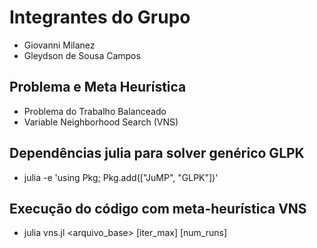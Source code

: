 # Integrantes do Grupo

- Giovanni Milanez
- Gleydson de Sousa Campos

## Problema e Meta Heurística

- Problema do Trabalho Balanceado
- Variable Neighborhood Search (VNS)

## Dependências julia para solver genérico GLPK

- julia -e 'using Pkg; Pkg.add(["JuMP", "GLPK"])'

## Execução do código com meta-heurística VNS

- julia vns.jl <arquivo_base> [iter_max] [num_runs]

